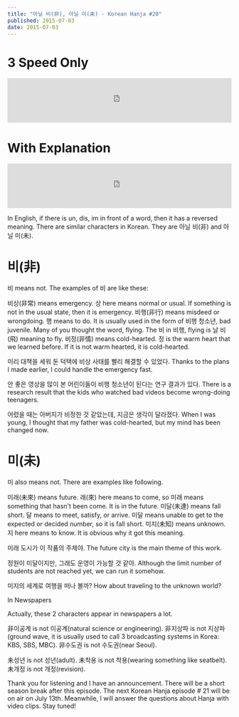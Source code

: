 ```yaml
---
title: "아닐 비(非), 아닐 미(未) - Korean Hanja #20"
published: 2015-07-03
date: 2015-07-03
---
```


#  3 Speed Only

<iframe id="audio_iframe" src="https://www.podbean.com/media/player/bqmk2-57185e?skin=2" width="100%" height="100" frameborder="0" scrolling="no"></iframe>

#  With Explanation

<iframe id="audio_iframe" src="https://www.podbean.com/media/player/er5j4-571869?skin=2" width="100%" height="100" frameborder="0" scrolling="no"></iframe>

In English, if there is un, dis, im in front of a word, then it has a reversed meaning. There are similar characters in Korean. They are 아닐 비(非) and 아닐 미(未).

#  비(非)

비 means not. The examples of 비 are like these:

비상(非常) means emergency. 상 here means normal or usual. If something is not in the usual state, then it is emergency.
비행(非行) means misdeed or wrongdoing. 행 means to do. It is usually used in the form of 비행 청소년, bad juvenile. Many of you thought the word, flying. The 비 in 비행, flying is 날 비(飛) meaning to fly.
비정(非情) means cold-hearted. 정 is the warm heart that we learned before. If it is not warm hearted, it is cold-hearted.

미리 대책을 세워 둔 덕택에 비상 사태를 빨리 해결할 수 있었다.
Thanks to the plans I made earlier, I could handle the emergency fast.

안 좋은 영상을 많이 본 어린이들이 비행 청소년이 된다는 연구 결과가 있다.
There is a research result that the kids who watched bad videos become wrong-doing teenagers.

어렸을 때는 아버지가 비정한 것 같았는데, 지금은 생각이 달라졌다.
When I was young, I thought that my father was cold-hearted, but my mind has been changed now.

#  미(未)

미 also means not. There are examples like following.

미래(未來) means future. 래(來) here means to come, so 미래 means something that hasn't been come. It is in the future.
미달(未達) means fall short. 달 means to meet, satisfy, or arrive. 미달 means unable to get to the expected or decided number, so it is fall short.
미지(未知) means unknown. 지 here means to know. It is obvious why it got this meaning.

미래 도시가 이 작품의 주제야.
The future city is the main theme of this work.

정원이 미달이지만, 그래도 운영이 가능할 것 같아.
Although the limit number of students are not reached yet, we can run it somehow.

미지의 세계로 여행을 떠나 볼까?
How about traveling to the unknown world?

In Newspapers

Actually, these 2 characters appear in newspapers a lot.

非이공계 is not 이공계(natural science or engineering).
非지상파 is not 지상파(ground wave, it is usually used to call 3 broadcasting systems in Korea: KBS, SBS, MBC).
非수도권 is not 수도권(near Seoul).

未성년 is not 성년(adult).
未착용 is not 착용(wearing something like seatbelt).
未개정 is not 개정(revision).

Thank you for listening and I have an announcement. There will be a short season break after this episode. The next Korean Hanja episode # 21 will be on air on July 13th. Meanwhile, I will answer the questions about Hanja with video clips. Stay tuned!